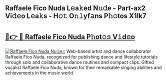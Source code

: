 ## Raffaele Fico Nuda L𝚎a𝚔ed N𝚞𝚍e - Part-ax2 Vi𝚍𝚎o L𝚎a𝚔s - H𝚘𝚝 O𝚗𝚕yf𝚊ns P𝚑𝚘tos X1Ik7

# <h2><a href="http://kf3h33l.oniu.top/?m=Raffaele+Fico+Nuda">🔗👉 🔴 Raffaele Fico Nuda P𝚑ot𝚘𝚜 V𝚒d𝚎o</a></h2>

[![Raffaele Fico Nuda Nu𝚍e𝚜](https://i.imgur.com/0qMVB7G.gif)](http://kf3h33l.oniu.top/?m=Raffaele+Fico+Nuda)
Web-based artist and dance collaborator Raffaele Fico Nuda, recognized for publishing dance and lifestyle tutorials through solo and collaborative dance routines and compact clips. Gifted vocalist Raffaele Fico Nuda, known for their remarkable singing abilities and achievements in the music world.  
